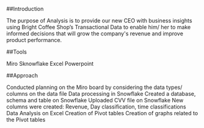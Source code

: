 ##Introduction 

The purpose of Analysis is to provide our new CEO with business insights using Bright Coffee Shop’s Transactional Data to enable him/ her to make informed decisions that will grow the company's revenue and improve product performance.  

##Tools 

Miro 
Sknowflake 
Excel 
Powerpoint 

##Approach 

Conducted planning on the Miro board by considering the data types/ columns on the data file 
Data processing in Snowflake 
Created a database, schema and table on Snowflake 
Uploaded CVV file on Snowflake
New columns were created: Revenue, Day classification, time classifications 
Data Analysis on Excel 
Creation of Pivot tables 
Creation of graphs related to the Pivot tables 


